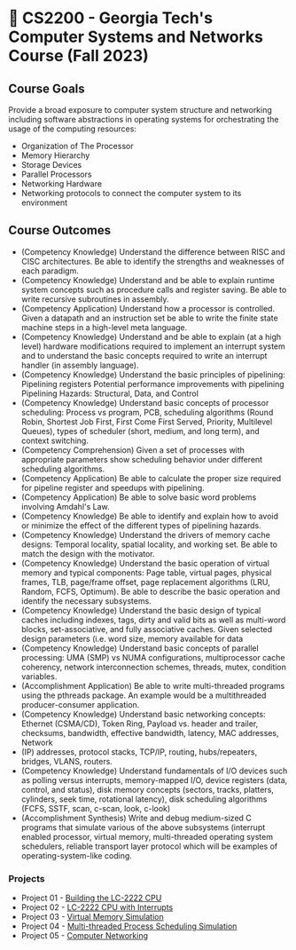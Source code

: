 # 🏫 CS2200 - Georgia Tech's Computer Systems and Networks Course (Fall 2023)
## **Course Goals**
Provide a broad exposure to computer system structure and networking including software abstractions in operating systems for orchestrating the usage of the computing resources:
- Organization of The Processor
- Memory Hierarchy
- Storage Devices
- Parallel Processors
- Networking Hardware
- Networking protocols to connect the computer system to its environment
## **Course Outcomes**
- (Competency Knowledge) Understand the difference between RISC and CISC architectures. Be able to identify the strengths and weaknesses of each paradigm.
- (Competency Knowledge) Understand and be able to explain runtime system concepts such as procedure calls and register saving. Be able to write recursive subroutines in assembly.
- (Competency Application) Understand how a processor is controlled. Given a datapath and an instruction set be able to write the finite state machine steps in a high-level meta language.
- (Competency Knowledge) Understand and be able to explain (at a high level) hardware modifications required to implement an interrupt system and to understand the basic concepts required to write an interrupt handler (in assembly language).
- (Competency Knowledge) Understand the basic principles of pipelining:
Pipelining registers
Potential performance improvements with pipelining
Pipelining Hazards: Structural, Data, and Control
- (Competency Knowledge) Understand basic concepts of processor scheduling: Process vs program, PCB, scheduling algorithms (Round Robin, Shortest Job First, First Come First Served, Priority, Multilevel Queues), types of scheduler (short, medium, and long term), and context switching.
- (Competency Comprehension)  Given a set of processes with appropriate parameters show scheduling behavior under different scheduling algorithms.
- (Competency Application) Be able to calculate the proper size required for pipeline register and speedups with pipelining.
- (Competency Application) Be able to solve basic word problems involving Amdahl's Law.
- (Competency Knowledge) Be able to identify and explain how to avoid or minimize the effect of the different types of pipelining hazards.
- (Competency Knowledge) Understand the drivers of memory cache designs: Temporal locality, spatial locality, and working set. Be able to match the design with the motivator.
- (Competency Knowledge) Understand the basic operation of virtual memory and typical components: Page table, virtual pages, physical frames, TLB, page/frame offset, page replacement algorithms (LRU, Random, FCFS, Optimum). Be able to describe the basic operation and identify the necessary subsystems.
- (Competency Knowledge) Understand the basic design of typical caches including indexes, tags, dirty and valid bits as well as multi-word blocks, set-associative, and fully associative caches. Given selected design parameters (i.e. word size, memory available for data
- (Competency Knowledge) Understand basic concepts of parallel processing: UMA (SMP) vs NUMA configurations, multiprocessor cache coherency, network interconnection schemes, threads, mutex, condition variables.
- (Accomplishment Application) Be able to write multi-threaded programs using the pthreads package. An example would be a multithreaded producer-consumer application.
- (Competency Knowledge) Understand basic networking concepts: Ethernet (CSMA/CD), Token Ring, Payload vs. header and trailer, checksums, bandwidth, effective bandwidth, latency, MAC addresses, Network
- (IP) addresses, protocol stacks, TCP/IP, routing, hubs/repeaters, bridges, VLANS, routers.
- (Competency Knowledge) Understand fundamentals of I/O devices such as polling versus interrupts, memory-mapped I/O, device registers (data, control, and status), disk memory concepts (sectors, tracks, platters, cylinders, seek time, rotational latency), disk scheduling algorithms (FCFS, SSTF, scan, c-scan, look, c-look)
- (Accomplishment Synthesis) Write and debug medium-sized C programs that simulate various of the above subsystems (interrupt enabled processor, virtual memory, multi-threaded operating system schedulers, reliable transport layer protocol which will be examples of operating-system-like coding.
### **Projects**
- Project 01 - [Building the LC-2222 CPU](https://github.com/MichaelEdoigiawerie/GT_CS2200/tree/main/Project1)
- Project 02 - [LC-2222 CPU with Interrupts](https://github.com/MichaelEdoigiawerie/GT_CS2200/tree/main/Project2)
- Project 03 - [Virtual Memory Simulation](https://github.com/MichaelEdoigiawerie/GT_CS2200/tree/main/Project3)
- Project 04 - [Multi-threaded Process Scheduling Simulation](https://github.com/MichaelEdoigiawerie/GT_CS2200/tree/main/Project4)
- Project 05 - [Computer Networking](https://github.com/MichaelEdoigiawerie/GT_CS2200/tree/main/Project5)
